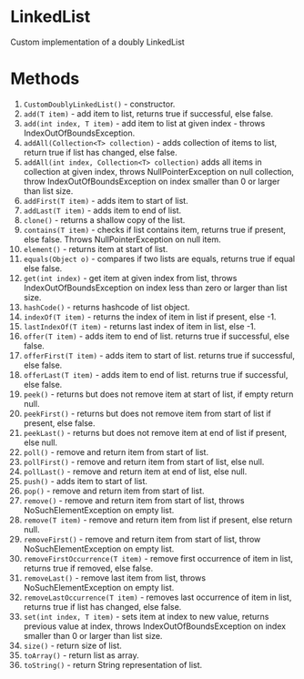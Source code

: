 # LinkedList
Custom implementation of a doubly LinkedList

# Methods
1. `CustomDoublyLinkedList()` - constructor.
2. `add(T item)` - add item to list, returns true if successful, else false.
3. `add(int index, T item)` - add item to list at given index - throws IndexOutOfBoundsException.
4. `addAll(Collection<T> collection)` - adds collection of items to list, return true if list has changed, else false.
5. `addAll(int index, Collection<T> collection)` adds all items in collection at given index, throws NullPointerException on null collection, throw IndexOutOfBoundsException on index smaller than 0 or larger than list size.
6. `addFirst(T item)` - adds item to start of list.
7. `addLast(T item)` - adds item to end of list.
8. `clone()` - returns a shallow copy of the list.
9. `contains(T item)` - checks if list contains item, returns true if present, else false. Throws NullPointerException on null item.
10. `element()` - returns item at start of list.
11. `equals(Object o)` - compares if two lists are equals, returns true if equal else false.
12. `get(int index)` - get item at given index from list, throws IndexOutOfBoundsException on index less than zero or larger than list size.
13. `hashCode()` - returns hashcode of list object.
14. `indexOf(T item)` - returns the index of item in list if present, else -1.
15. `lastIndexOf(T item)` - returns last index of item in list, else -1.
16. `offer(T item)` - adds item to end of list. returns true if successful, else false.
17. `offerFirst(T item)` - adds item to start of list. returns true if successful, else false.
18. `offerLast(T item)` - adds item to end of list. returns true if successful, else false.
19. `peek()` - returns but does not remove item at start of list, if empty return null.
20. `peekFirst()` - returns but does not remove item from start of list if present, else false.
21. `peekLast()` - returns but does not remove item at end of list if present, else null.
22. `poll()` - remove and return item from start of list.
23. `pollFirst()` - remove and return item from start of list, else null.
24. `pollLast()` - remove and return item at end of list, else null.
25. `push()` - adds item to start of list.
26. `pop()` - remove and return item from start of list.
27. `remove()` - remove and return item from start of list, throws NoSuchElementException on empty list.
28. `remove(T item)` - remove and return item from list if present, else return null.
29. `removeFirst()` - remove and return item from start of list, throw NoSuchElementException on empty list.
30. `removeFirstOccurrence(T item)` - remove first occurrence of item in list, returns true if removed, else false.
31. `removeLast()` - remove last item from list, throws NoSuchElementException on empty list.
32. `removeLastOccurrence(T item)` - removes last occurrence of item in list, returns true if list has changed, else false.
33. `set(int index, T item)` - sets item at index to new value, returns previous value at index, throws IndexOutOfBoundsException on index smaller than 0 or larger than list size.
34. `size()` - return size of list.
35. `toArray()` - return list as array.
36. `toString()` - return String representation of list.